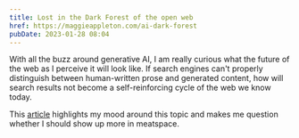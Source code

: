 ```yaml
---
title: Lost in the Dark Forest of the open web
href: https://maggieappleton.com/ai-dark-forest
pubDate: 2023-01-28 08:04
---
```


With all the buzz around generative AI, I am really curious what the future of the web as I perceive it will look like. If search engines can't properly distinguish between human-written prose and generated content, how will search results not become a self-reinforcing cycle of the web we know today.

This [article](https://maggieappleton.com/ai-dark-forest) highlights my mood around this topic and makes me question whether I should show up more in meatspace.

